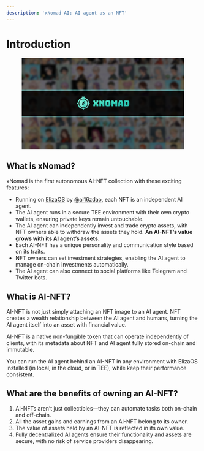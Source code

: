```yaml
---
description: 'xNomad AI: AI agent as an NFT'
---
```


# Introduction

<figure><img src=".gitbook/assets/xnomad.png" alt=""><figcaption></figcaption></figure>

## What is xNomad?

xNomad is the first autonomous AI-NFT collection with these exciting features:

* Running on [ElizaOS](https://github.com/elizaos/eliza) by [@ai16zdao](https://x.com/ai16zdao), each NFT is an independent AI agent.
* The AI agent runs in a secure TEE environment with their own crypto wallets, ensuring private keys remain untouchable.
* The AI agent can independently invest and trade crypto assets, with NFT owners able to withdraw the assets they hold. **An AI-NFT’s value grows with its AI agent’s assets.**
* Each AI-NFT has a unique personality and communication style based on its traits.
* NFT owners can set investment strategies, enabling the AI agent to manage on-chain investments automatically.
* The AI agent can also connect to social platforms like Telegram and Twitter bots.

## What is AI-NFT?

AI-NFT is not just simply attaching an NFT image to an AI agent. NFT creates a wealth relationship between the AI agent and humans, turning the AI agent itself into an asset with financial value.

AI-NFT is a native non-fungible token that can operate independently of clients, with its metadata about NFT and AI agent fully stored on-chain and immutable.&#x20;

You can run the AI agent behind an AI-NFT in any environment with ElizaOS installed (in local, in the cloud, or in TEE), while keep their performance consistent.&#x20;

## What are the benefits of owning an AI-NFT?

1. AI-NFTs aren’t just collectibles—they can automate tasks both on-chain and off-chain.
2. All the asset gains and earnings from an AI-NFT belong to its owner.
3. The value of assets held by an AI-NFT is reflected in its own value.
4. Fully decentralized AI agents ensure their functionality and assets are secure, with no risk of service providers disappearing.

